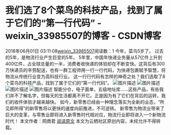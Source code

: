 # 我们选了8个菜鸟的科技产品，找到了属于它们的“第一行代码” - weixin_33985507的博客 - CSDN博客
2018年06月01日 03:11:08[weixin_33985507](https://me.csdn.net/weixin_33985507)阅读数：1
今年，菜鸟5岁了。
过去的5年，是物流行业产生巨变的5年。
5年里，中国年快递业务量从57亿件上升到400亿件，占全球总量的一半，消费者收快递的体验却在不断变快。这背后有300万快递员的辛劳配送，也有一群工程师用一行一行代码，为快递包裹赋予智慧，将物流从传统行业变为高科技行业。
这一行行代码有怎样的神奇之处？我们选取了8个菜鸟的科技产品，找到了属于它们的“第一行代码”。
![图片描述](https://image-static.segmentfault.com/351/792/3517921060-5b10c9be647b7_articlex)
![图片描述](https://image-static.segmentfault.com/847/814/847814542-5b10c9da0ba8f_articlex)
![图片描述](https://image-static.segmentfault.com/167/669/1676699894-5b10c9ec44517_articlex)
![图片描述](https://image-static.segmentfault.com/405/255/4052556257-5b10c9fe65c2e_articlex)
智能分仓，电子面单，五级地址库……这些产品，有些我们并不了解名字，但每天的生活都离不开它。正是因为有了它们在背后的运转，我们的收件体验才越来越快。
如今，新零售已经由一种理念落实为全新的业态，“所见即所得”的新零售将以更快的速度向前推进，不可逆转。
新零售为物流业带来了巨大的变革，与零售业即将进入新零售时代相对应，物流行业即将进入一个新物流时代！
本文作者：网商君
[阅读原文](http://click.aliyun.com/m/51283/)
本文为云栖社区原创内容，未经允许不得转载。
